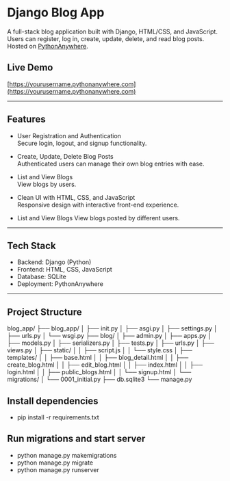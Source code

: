 # Django Blog App

A full-stack blog application built with Django, HTML/CSS, and JavaScript. Users can register, log in, create, update, delete, and read blog posts. Hosted on [PythonAnywhere](https://www.pythonanywhere.com).

## Live Demo
 [https://yourusername.pythonanywhere.com](https://yourusername.pythonanywhere.com)  


---

## Features

- User Registration and Authentication  
  Secure login, logout, and signup functionality.

- Create, Update, Delete Blog Posts  
  Authenticated users can manage their own blog entries with ease.

- List and View Blogs   
  View blogs by users.

- Clean UI with HTML, CSS, and JavaScript  
  Responsive design with interactive front-end experience.

- List and View Blogs
  View blogs posted by different users.

---

## Tech Stack

- Backend: Django (Python)
- Frontend: HTML, CSS, JavaScript
- Database: SQLite 
- Deployment: PythonAnywhere

---

##  Project Structure

blog_app/ ├── blog_app/ │ ├── init.py │ ├── asgi.py │ ├── settings.py │ ├── urls.py │ └── wsgi.py ├── blog/ │ ├── admin.py │ ├── apps.py │ ├── models.py │ ├── serializers.py │ ├── tests.py │ ├── urls.py │ ├── views.py │ ├── static/ │ │ ├── script.js │ │ └── style.css │ ├── templates/ │ │ ├── base.html │ │ ├── blog_detail.html │ │ ├── create_blog.html │ │ ├── edit_blog.html │ │ ├── index.html │ │ ├── login.html │ │ ├── public_blogs.html │ │ └── signup.html │ └── migrations/ │ └── 0001_initial.py ├── db.sqlite3 └── manage.py

## Install dependencies
* pip install -r requirements.txt


## Run migrations and start server
* python manage.py makemigrations
* python manage.py migrate
* python manage.py runserver